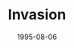 ---
mission_id: invasion
slug: "invasion"
editorsChoice:
title: "Invasion"
authors: 
    - "Jason Muhs"
date: 1995-08-06
filename: "/missions/invasion.zip"
description: "Kyle Katarn, newly converted to the Rebel cause, has decided to visit his old Imperial base on the planet Ancestor 10. Alone."
cover:
levelReplaced:	SECBASE
difficulty: no
bm:	no
fme: no
wax: no
three_do: no
voc: no
gmd: no
vue: no
lfd: no
base: "New level from scratch" 
editors: "DFUSE"

---